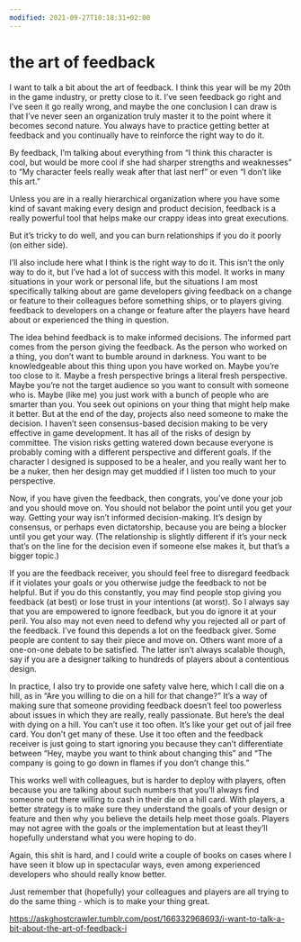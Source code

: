 ```yaml
---
modified: 2021-09-27T10:18:31+02:00
---
```


# the art of feedback

I want to talk a bit about the art of feedback. 
I think this year will be my 20th in the game industry, or pretty close to it. I’ve seen feedback go right and I’ve seen it go really wrong, and maybe the one conclusion I can draw is that I’ve never seen an organization truly master it to the point where it becomes second nature. You always have to practice getting better at feedback and you continually have to reinforce the right way to do it.

By feedback, I’m talking about everything from “I think this character is cool, but would be more cool if she had sharper strengths and weaknesses” to “My character feels really weak after that last nerf” or even “I don’t like this art.”

 Unless you are in a really hierarchical organization where you have some kind of savant making every design and product decision, feedback is a really powerful tool that helps make our crappy ideas into great executions. 

But it’s tricky to do well, and you can burn relationships if you do it poorly (on either side).

I’ll also include here what I think is the right way to do it. This isn’t the only way to do it, but I’ve had a lot of success with this model. It works in many situations in your work or personal life, but the situations I am most specifically talking about are game developers giving feedback on a change or feature to their colleagues before something ships, or to players giving feedback to developers on a change or feature after the players have heard about or experienced the thing in question.

The idea behind feedback is to make informed decisions. The informed part comes from the person giving the feedback. As the person who worked on a thing, you don’t want to bumble around in darkness. You want to be knowledgeable about this thing upon you have worked on. Maybe you’re too close to it. Maybe a fresh perspective brings a literal fresh perspective. Maybe you’re not the target audience so you want to consult with someone who is. Maybe (like me) you just work with a bunch of people who are smarter than you. You seek out opinions on your thing that might help make it better.
But at the end of the day, projects also need someone to make the decision. I haven’t seen consensus-based decision making to be very effective in game development. It has all of the risks of design by committee. The vision risks getting watered down because everyone is probably coming with a different perspective and different goals. If the character I designed is supposed to be a healer, and you really want her to be a nuker, then her design may get muddied if I listen too much to your perspective.


Now, if you have given the feedback, then congrats, you’ve done your job and you should move on. You should not belabor the point until you get your way. Getting your way isn’t informed decision-making. It’s design by consensus, or perhaps even dictatorship, because you are being a blocker until you get your way. (The relationship is slightly different if it’s your neck that’s on the line for the decision even if someone else makes it, but that’s a bigger topic.)

If you are the feedback receiver, you should feel free to disregard feedback if it violates your goals or you otherwise judge the feedback to not be helpful. But if you do this constantly, you may find people stop giving you feedback (at best) or lose trust in your intentions (at worst). So I always say that you are empowered to ignore feedback, but you do ignore it at your peril. 
You also may not even need to defend why you rejected all or part of the feedback. I’ve found this depends a lot on the feedback giver. Some people are content to say their piece and move on. Others want more of a one-on-one debate to be satisfied. The latter isn’t always scalable though, say if you are a designer talking to hundreds of players about a contentious design.

In practice, I also try to provide one safety valve here, which I call die on a hill, as in “Are you willing to die on a hill for that change?” It’s a way of making sure that someone providing feedback doesn’t feel too powerless about issues in which they are really, really passionate. But here’s the deal with dying on a hill. You can’t use it too often. It’s like your get out of jail free card. You don’t get many of these. Use it too often and the feedback receiver is just going to start ignoring you because they can’t differentiate between “Hey, maybe you want to think about changing this” and “The company is going to go down in flames if you don’t change this.” 

This works well with colleagues, but is harder to deploy with players, often because you are talking about such numbers that you’ll always find someone out there willing to cash in their die on a hill card. 
With players, a better strategy is to make sure they understand the goals of your design or feature and then why you believe the details help meet those goals. Players may not agree with the goals or the implementation but at least they’ll hopefully understand what you were hoping to do.

Again, this shit is hard, and I could write a couple of books on cases where I have seen it blow up in spectacular ways, even among experienced developers who should 
really know better. 

Just remember that (hopefully) your colleagues and players are all trying to do the same thing - which is to make your thing great.

https://askghostcrawler.tumblr.com/post/166332968693/i-want-to-talk-a-bit-about-the-art-of-feedback-i
